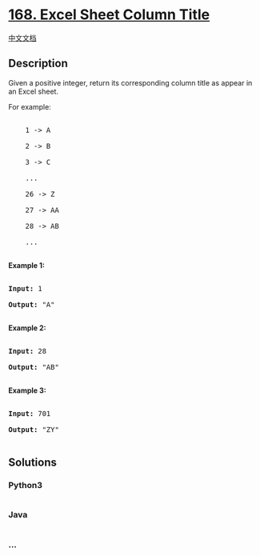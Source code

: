 # [168. Excel Sheet Column Title](https://leetcode.com/problems/excel-sheet-column-title)

[中文文档](/solution/0100-0199/0168.Excel%20Sheet%20Column%20Title/README.md)

## Description
<p>Given a positive integer, return its corresponding column title as appear in an Excel sheet.</p>



<p>For example:</p>



<pre>

    1 -&gt; A

    2 -&gt; B

    3 -&gt; C

    ...

    26 -&gt; Z

    27 -&gt; AA

    28 -&gt; AB 

    ...

</pre>



<p><strong>Example 1:</strong></p>



<pre>

<strong>Input:</strong> 1

<strong>Output:</strong> &quot;A&quot;

</pre>



<p><strong>Example 2:</strong></p>



<pre>

<strong>Input:</strong> 28

<strong>Output:</strong> &quot;AB&quot;

</pre>



<p><strong>Example 3:</strong></p>



<pre>

<strong>Input:</strong> 701

<strong>Output:</strong> &quot;ZY&quot;

</pre>


## Solutions


<!-- tabs:start -->

### **Python3**

```python

```

### **Java**

```java

```

### **...**
```

```

<!-- tabs:end -->